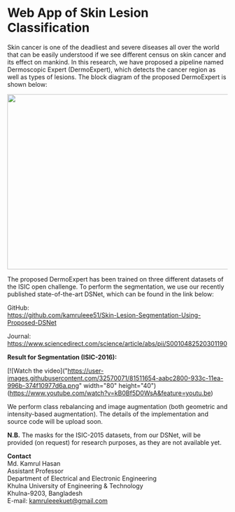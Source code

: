 # Web App of Skin Lesion Classification

Skin cancer is one of the deadliest and severe diseases all over the world that can be easily understood if we see different census on skin cancer and its effect on mankind. 
In this research, we have proposed a pipeline named Dermoscopic Expert (DermoExpert), which detects the cancer region as well as types of lesions. The block diagram of the proposed DermoExpert is shown below: <br>

<img src="https://user-images.githubusercontent.com/32570071/81511654-aabc2800-933c-11ea-996b-374f10977d6a.png" width="800" height="400">

The proposed DermoExpert has been trained on three different datasets of the ISIC open challenge. To perform the segmentation, we use our recently published state-of-the-art DSNet, which can be found in the link below:  

GitHub: <br>
https://github.com/kamruleee51/Skin-Lesion-Segmentation-Using-Proposed-DSNet

Journal: <br>
https://www.sciencedirect.com/science/article/abs/pii/S0010482520301190 

**Result for Segmentation (ISIC-2016):**

[![Watch the video]("https://user-images.githubusercontent.com/32570071/81511654-aabc2800-933c-11ea-996b-374f10977d6a.png" width="80" height="40")(https://www.youtube.com/watch?v=kB0Bf5D0WsA&feature=youtu.be)


We perform class rebalancing and image augmentation (both geometric and intensity-based augmentation). The details of the implementation and source code will be upload soon. 

**N.B.** The masks for the ISIC-2015 datasets, from our DSNet, will be provided (on request) for research purposes, as they are not available yet. 


**Contact** <br>
Md. Kamrul Hasan <br>
Assistant Professor  <br>
Department of Electrical and Electronic Engineering  <br>
Khulna University of Engineering & Technology <br>
Khulna-9203, Bangladesh  <br>
E-mail: kamruleeekuet@gmail.com 

